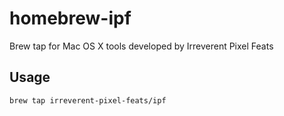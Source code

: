 # homebrew-ipf

Brew tap for Mac OS X tools developed by Irreverent Pixel Feats

## Usage

``` shell
brew tap irreverent-pixel-feats/ipf
```
